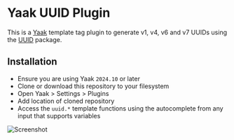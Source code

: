 # Yaak UUID Plugin

This is a [Yaak](https://yaak.app) template tag plugin to generate v1, v4, v6 and v7 UUIDs
using the [UUID](https://github.com/uuidjs/uuid) package.

## Installation

- Ensure you are using Yaak `2024.10` or later
- Clone or download this repository to your filesystem
- Open Yaak > Settings > Plugins
- Add location of cloned repository
- Access the `uuid.*` template functions using the autocomplete from any input that
  supports variables 

![Screenshot](https://github.com/user-attachments/assets/73955a18-4589-46b1-a768-c606a6103364)
